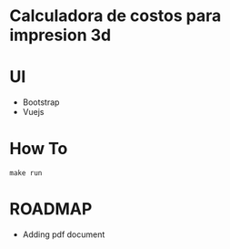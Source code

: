 # Calculadora de costos para impresion 3d
# UI
- Bootstrap
- Vuejs
# How To
```
make run
```
# ROADMAP
- Adding pdf document